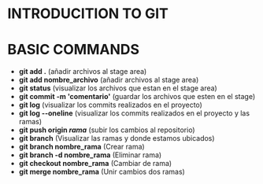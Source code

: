 # INTRODUCITION TO GIT

# BASIC COMMANDS

- <strong>git add .</strong> (añadir archivos al stage area)
- <strong>git add nombre_archivo</strong> (añadir archivos al stage area)
- <strong>git status</strong> (visualizar los archivos que estan en el stage area)
- <strong>git commit -m 'comentario'</strong> (guardar los archivos que esten en el stage)
- <strong>git log</strong> (visualizar los commits realizados en el proyecto)
- <strong>git log --oneline</strong> (visualizar los commits realizados en el proyecto y las ramas)
- <strong>git push origin  <i>rama</i></strong> (subir los cambios al repositorio)
- <strong>git branch</strong> (Visualizar las ramas y donde estamos ubicados)
- <strong>git branch nombre_rama</strong> (Crear rama)
- <strong>git branch -d nombre_rama</strong> (Eliminar rama)
- <strong>git checkout nombre_rama</strong> (Cambiar de  rama)
- <strong>git merge nombre_rama</strong> (Unir cambios dos ramas)